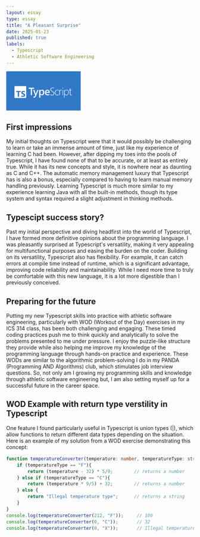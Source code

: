 ```yaml
---
layout: essay
type: essay
title: "A Pleasant Surprise"
date: 2025-01-23
published: true
labels:
  - Typescript
  - Athletic Software Engineering
---
```


<img width="200px" class="rounded float-start pe-4" src="../img/typescriptlogo.png">

## First impressions

My initial thoughts on Typescript were that it would possibly be challenging to learn or take an immense amount of time, just like my experience of learning C had been. However, after dipping my toes into the pools of Typescript, I have found none of that to be accurate, or at least as entirely true. While it has its new concepts and style, it is nowhere near as daunting as C and C++. The automatic memory management luxury that Typescript has is also a bonus, especially compared to having to learn manual memory handling previously. Learning Typescript is much more similar to my experience learning Java with all the built-in methods, though its type system and syntax required a slight adjustment in thinking methods.

## Typescipt success story?

Past my initial perspective and diving headfirst into the world of Typescript, I have formed more definitive opinions about the programming language. I was pleasantly surprised at Typescript's versatility, making it very appealing for multifunctional purposes and easing the burden on the coder. Building on its versatility, Typescript also has flexibility. For example, it can catch errors at compile time instead of runtime, which is a significant advantage, improving code reliability and maintainability. While I need more time to truly be comfortable with this new language, it is a lot more digestible than I previously conceived.

## Preparing for the future

Putting my new Typescript skills into practice with athletic software engineering, particularly with WOD (Workout of the Day) exercises in my ICS 314 class, has been both challenging and engaging. These timed coding practices push me to think quickly and analytically to solve the problems presented to me under pressure.  I enjoy the puzzle-like structure they provide while also helping me improve my knowledge of the programming language through hands-on practice and experience. These WODs are similar to the algorithmic problem-solving I do in my PANDA (Programming AND Algorithms) club, which stimulates job interview questions. So, not only am I growing my programming skills and knowledge through athletic software engineering but, I am also setting myself up for a successful future in the career space.

## WOD Example with return type verstility in Typescript
One feature I found particularly useful in Typescript is union types (|), which allow functions to return different data types depending on the situation. Here is an example of my solution from a WOD exercise demonstrating this concept: 

```typescript
function temperatureConverter(temperature: number, temperatureType: string): number | string{
    if (temperatureType == "F"){
        return (temperature - 32) * 5/9;        // returns a number
    } else if (temperatureType == "C"){
        return (temperature * 9/5) + 32;        // returns a number
    } else {
        return "Illegal temperature type";      // returns a string
    }
}
console.log(temperatureConverter(212, "F"));     // 100
console.log(temperatureConverter(0, "C"));       // 32
console.log(temperatureConverter(0, "X"));       // Illegal temperature type
```
